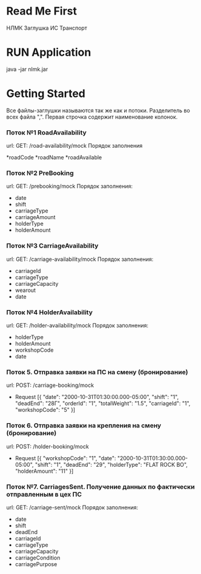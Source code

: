 # Read Me First
НЛМК Заглушка ИС Транспорт

# RUN Application
java -jar nlmk.jar

# Getting Started
Все файлы-заглушки называются так же как и потоки. Разделитель во всех файла ",".
        Первая строчка содержит наименование колонок.

### Поток №1 RoadAvailability
url: GET: /road-availability/mock
Порядок заполнения

*roadCode
*roadName
*roadAvailable

### Поток №2 PreBooking
url: GET: /prebooking/mock
Порядок заполнения:

* date
* shift
* carriageType
* carriageAmount
* holderType
* holderAmount


### Поток №3 CarriageAvailability
url: GET: /carriage-availability/mock
Порядок заполнения:
* carriageId
* carriageType
* carriageCapacity
* wearout
* date

### Поток №4 HolderAvailability
url: GET: /holder-availability/mock
Порядок заполнения:
* holderType
* holderAmount
* workshopCode
* date

### Поток 5. Отправка заявки на ПС на смену (бронирование)
url: POST: /carriage-booking/mock
* Request
[{
"date": "2000-10-31T01:30:00.000-05:00",
"shift": "1",
"deadEnd": "28Г",
"orderId": "1",
"totalWeight": "1.5",
"carriageId": "1",
"workshopCode": "5"
}]

### Поток 6. Отправка заявки на крепления на смену (бронирование)
url: POST: /holder-booking/mock
* Request
[{
"workshopCode": "1",
"date": "2000-10-31T01:30:00.000-05:00",
"shift": "1",
"deadEnd": "29",
"holderType": "FLAT ROCK BO",
"holderAmount": "11"
}]

### Поток №7. CarriagesSent. Получение данных по фактически отправленным в цех ПС
url: GET: /carriage-sent/mock
Порядок заполнения:
* date
* shift
* deadEnd
* carriageId
* carriageType
* carriageCapacity
* carriageCondition
* carriagePurpose